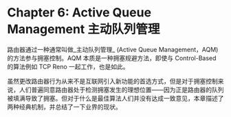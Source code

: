 # Chapter 6: Active Queue Management 主动队列管理

路由器通过一种通常叫做_主动队列管理_ (Active Queue Management，AQM)的方法参与拥塞控制。AQM 本质是一种拥塞规避方法，即使与 Control-Based 的算法例如 TCP Reno 一起工作，也是如此。

虽然更改路由器行为从来不是互联网引入新功能的首选方式，但是对于拥塞控制来说，人们普遍同意路由器处于检测拥塞发生的理想位置——因为正是路由器的队列被填满导致了拥塞。但对于什么是最佳算法人们并没有达成一致意见，本章描述了两种经典机制，并总结了一下业界的现状。
